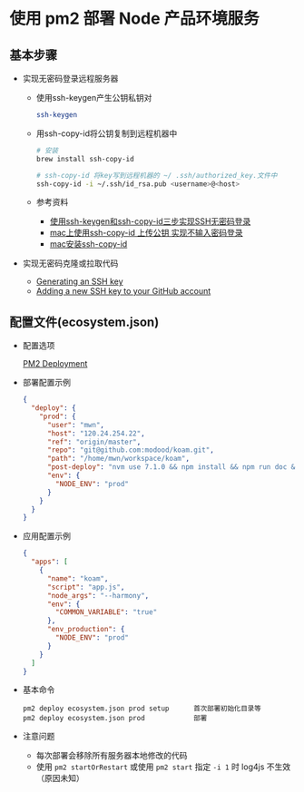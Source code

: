 # 使用 pm2 部署 Node 产品环境服务

## 基本步骤

*   实现无密码登录远程服务器

    *   使用ssh-keygen产生公钥私钥对

        ```bash
        ssh-keygen
        ```

    *   用ssh-copy-id将公钥复制到远程机器中

        ```bash
        # 安装
        brew install ssh-copy-id

        # ssh-copy-id 将key写到远程机器的 ~/ .ssh/authorized_key.文件中
        ssh-copy-id -i ~/.ssh/id_rsa.pub <username>@<host>
        ```

    *   参考资料

        *   [使用ssh-keygen和ssh-copy-id三步实现SSH无密码登录](http://blog.chinaunix.net/uid-26284395-id-2949145.html)
        *   [mac上使用ssh-copy-id 上传公钥 实现不输入密码登录](https://my.oschina.net/u/923974/blog/363757)
        *   [mac安装ssh-copy-id](http://www.01happy.com/mac-install-ssh-copy-id/)

*   实现无密码克隆或拉取代码

    *   [Generating an SSH key](https://help.github.com/articles/generating-an-ssh-key/)
    *   [Adding a new SSH key to your GitHub account](https://help.github.com/articles/adding-a-new-ssh-key-to-your-github-account/)

## 配置文件(ecosystem.json)

*   配置选项

    [PM2 Deployment](http://pm2.keymetrics.io/docs/usage/deployment/)

*   部署配置示例

    ```json
    {
      "deploy": {
        "prod": {
          "user": "mwn",
          "host": "120.24.254.22",
          "ref": "origin/master",
          "repo": "git@github.com:modood/koam.git",
          "path": "/home/mwn/workspace/koam",
          "post-deploy": "nvm use 7.1.0 && npm install && npm run doc && pm2 startOrRestart ecosystem.json --env prod",
          "env": {
            "NODE_ENV": "prod"
          }
        }
      }
    }
    ```

*   应用配置示例

    ```json
    {
      "apps": [
        {
          "name": "koam",
          "script": "app.js",
          "node_args": "--harmony",
          "env": {
            "COMMON_VARIABLE": "true"
          },
          "env_production": {
            "NODE_ENV": "prod"
          }
        }
      ]
    }
    ```

*   基本命令

    ```
    pm2 deploy ecosystem.json prod setup      首次部署初始化目录等
    pm2 deploy ecosystem.json prod            部署
    ```

*   注意问题

    * 每次部署会移除所有服务器本地修改的代码
    * 使用 `pm2 startOrRestart` 或使用 `pm2 start` 指定 `-i 1` 时 log4js 不生效（原因未知）


